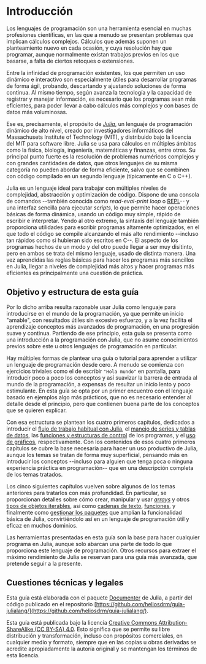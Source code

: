 # Introducción

Los lenguajes de programación son una herramienta esencial en muchas profesiones científicas, en las que a menudo se presentan problemas que implican cálculos complejos. Cálculos que además suponen un planteamiento nuevo en cada ocasión, y cuya resolución hay que programar, aunque normalmente existan trabajos previos en los que basarse, a falta de ciertos retoques o extensiones.

Entre la infinidad de programación existentes, los que permiten un uso dinámico e interactivo son especialmente útiles para desarrollar programas de forma ágil, probando, descartando y ajustando soluciones de forma continua. Al mismo tiempo, según avanza la tecnología y la capacidad de registrar y manejar información, es necesario que los programas sean más eficientes, para poder llevar a cabo cálculos más complejos y con bases de datos más voluminosas.

Ese es, precisamente, el propósito de [*Julia*](https://julialang.org), un lenguaje de programación dinámico de alto nivel, creado por investigadores informáticos del Massachusets Institute of Technology (MIT), y distribuido bajo la licencia del MIT para software libre. Julia se usa para cálculos en múltiples ámbitos como la física, biología, ingeniería, matemáticas y finanzas, entre otros. Su principal punto fuerte es la resolución de problemas numéricos complejos y con grandes cantidades de datos, que otros lenguajes de su misma categoría no pueden abordar de forma eficiente, salvo que se combinen con código compilado en un segundo lenguaje (típicamente en C o C++).

Julia es un lenguaje ideal para trabajar con múltiples niveles de complejidad, abstracción y optimización de código. Dispone de una consola de comandos --también conocida como *read-eval-print loop* o [REPL](https://es.wikipedia.org/wiki/REPL)-- y una interfaz sencilla para ejecutar *scripts*, lo que permite hacer operaciones básicas de forma dinámica, usando un código muy simple, rápido de escribir e interpretar. Yendo al otro extremo, la sintaxis del lenguaje también proporciona utilidades para escribir programas altamente optimizados, en el que todo el código se compile alcanzando el más alto rendimiento --incluso tan rápidos como si hubieran sido escritos en C--. El aspecto de los programas hechos de un modo y del otro puede llegar a ser muy disitinto, pero en ambos se trata del mismo lenguaje, usado de distinta manera. Una vez aprendidas las reglas básicas para hacer los programas más sencillos en Julia, llegar a niveles de complejidad más altos y hacer programas más eficientes es principalmente una cuestión de práctica.

## Objetivo y estructura de esta guía

Por lo dicho arriba resulta razonable usar Julia como lenguaje para introducirse en el mundo de la programación, ya que permite un inicio "amable", con resultados útiles sin excesivo esfuerzo, y a la vez facilita el aprendizaje conceptos más avanzados de programación, en una progresión suave y continua. Partiendo de ese principio, esta guía se presenta como una introducción a la programación con Julia, que no asume conocimientos previos sobre este u otros lenguajes de programación en particular.

Hay múltiples formas de plantear una guía o tutorial para aprender a utilizar un lenguaje de programación desde cero. A menudo se comienza con ejercicios triviales como el de escribir `"Hola mundo"` en pantalla, para introducir poco a poco los conceptos y así suavizar la barrera de entrada al mundo de la programación, a expensas de resultar un inicio lento y poco estimulante. En esta guía se opta por un primer encuentro con el lenguaje basado en ejemplos algo más prácticos, que no es necesario entender al detalle desde el principio, pero que contienen buena parte de los conceptos que se quieren explicar.

Con esa estructura se plantean los cuatro primeros capítulos, dedicados a introducir el [flujo de trabajo habitual con Julia](1-primerospasos.md), el [manejo de series y tablas de datos](2-series-tablas.md), las [funciones y estructuras de control](3-funciones-control.md) de los programas, y el [uso de gráficos](4-graficos.md), respectivamente. Con los contenidos de esos cuatro primeros capítulos se cubre la base necesaria para hacer un uso productivo de Julia, aunque los temas se tratan de forma muy superficial, pensando más en introducir los conceptos --incluso para alguien que tenga poca o ninguna experiencia práctica en programación-- que en una descripción completa de los temas tratados.

Los cinco siguientes capítulos vuelven sobre algunos de los temas anteriores para tratarlos con más profundidad. En particular, se proporcionan detalles sobre cómo crear, manipular y usar [*arrays*](5-arrays.md) y otros [tipos de objetos iterables](6-iterables.md), así como [cadenas de texto](7-strings.md), [funciones](8-funciones-avanzado.md), y finalmente como [gestionar los paquetes](9-pkg.md) que amplían la funcionalidad básica de Julia, convirtiéndolo así en un lenguaje de programación útil y eficaz en muchos dominios.

Las herramientas presentadas en esta guía son la base para hacer cualquier programa en Julia, aunque solo abarcan una parte de todo lo que proporciona este lenguaje de programación. Otros recursos para extraer el máximo rendimiento de Julia se reservan para una guía más avanzada, que pretende seguir a la presente.

## Cuestiones técnicas y legales

Esta guía está elaborada con el paquete [Documenter](https://github.com/JuliaDocs/Documenter.jl) de Julia, a partir del código publicado en el repositorio [https://github.com/heliosdrm/guia-julialang/](https://github.com/heliosdrm/guia-julialang/).

Esta guía está publicada bajo la licencia [Creative Commons Attribution-ShareAlike (CC BY-SA) 4.0](http://creativecommons.org/licenses/by-sa/4.0/). Esto significa que se permite su libre distribución y transformación, incluso con propósitos comerciales, en cualquier medio y formato, siempre que en las copias u obras derivadas se acredite apropiadamente la autoría original y se mantengan los términos de esta licencia.
